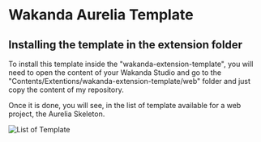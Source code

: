 # Wakanda Aurelia Template

## Installing the template in the extension folder

To install this template inside the "wakanda-extension-template", you will need to open the content of your Wakanda Studio and go to the "Contents/Extentions/wakanda-extension-template/web" folder and just copy the content of my repository.

Once it is done, you will see, in the list of template available for a web project, the Aurelia Skeleton.

![List of Template](https://wakexperienceblog.files.wordpress.com/2016/06/wakanda-aurelia-instudio.png)
